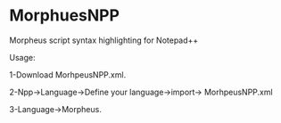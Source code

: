 # MorphuesNPP
Morpheus script syntax highlighting for Notepad++

Usage:

1-Download MorhpeusNPP.xml.

2-Npp->Language->Define your language->import-> MorhpeusNPP.xml

3-Language->Morpheus.
